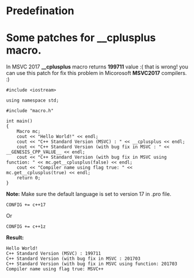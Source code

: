 # Predefination
**Some patches for __cplusplus macro.**
===================================
In MSVC 2017 **__cplusplus** macro returns **199711** value :( that is wrong! you can use this patch for fix this problem in Micorosoft **MSVC2017** compilers. :)

```
#include <iostream>

using namespace std;

#include "macro.h"

int main()
{
    Macro mc;
    cout << "Hello World!" << endl;
    cout << "C++ Standard Version (MSVC) : " << __cplusplus << endl;
    cout << "C++ Standard Version (with bug fix in MSVC : " << __GENESIS_CPP_VALUE__ << endl;
    cout << "C++ Standard Version (with bug fix in MSVC using function: " << mc.get__cplusplus(false) << endl;
    cout << "Compiler name using flag true: " << mc.get__cplusplus(true) << endl;
    return 0;
}

```

**Note:**
Make sure the default language is set to version 17 in .pro file.

```
CONFIG += c++17
```
Or
```
CONFIG += c++1z
```

**Result:** 
```
Hello World!
C++ Standard Version (MSVC) : 199711
C++ Standard Version (with bug fix in MSVC : 201703
C++ Standard Version (with bug fix in MSVC using function: 201703
Compiler name using flag true: MSVC++
```
